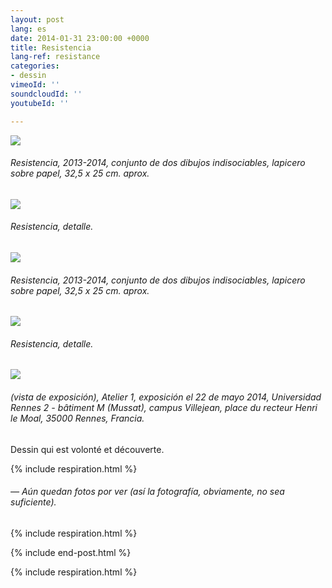 ```yaml
---
layout: post
lang: es
date: 2014-01-31 23:00:00 +0000
title: Resistencia
lang-ref: resistance
categories:
- dessin
vimeoId: ''
soundcloudId: ''
youtubeId: ''

---
```

![](/mepierdoparaver/imgs/d-04-scan01-300-up.jpg)

###### _Resistencia_, 2013-2014, conjunto de dos dibujos indisociables, lapicero sobre papel, 32,5 x 25 cm. aprox.

![](/mepierdoparaver/imgs/d-04-scan01-300-det-up.jpg)

###### _Resistencia_, detalle.

![](/mepierdoparaver/imgs/d-04-scan02-300-up.jpg)

###### _Resistencia_, 2013-2014, conjunto de dos dibujos indisociables, lapicero sobre papel, 32,5 x 25 cm. aprox.

![](/mepierdoparaver/imgs/d-04-scan02-300-det-up.jpg)

###### _Resistencia_, detalle.

![](/mepierdoparaver/imgs/dsc_5713-11-up.jpg)

###### (vista de exposición), _Atelier 1_, exposición el 22 de mayo 2014, Universidad Rennes 2 - bâtiment M (Mussat), campus Villejean, place du recteur Henri le Moal, 35000 Rennes, Francia.

Dessin qui est volonté et découverte.

{% include respiration.html %}

###### _— Aún quedan fotos por ver (así la fotografía, obviamente, no sea suficiente)._

{% include respiration.html %}

{% include end-post.html %}

{% include respiration.html %}